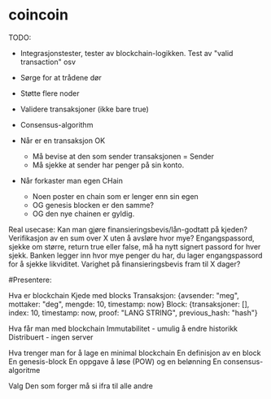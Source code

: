 # coincoin

TODO:
- Integrasjonstester, tester av blockchain-logikken. Test av "valid transaction" osv
- Sørge for at trådene dør
- Støtte flere noder

- Validere transaksjoner (ikke bare true)
- Consensus-algorithm
- Når er en transaksjon OK
    - Må bevise at den som sender transaksjonen = Sender
    - Må sjekke at sender har penger på sin konto.
- Når forkaster man egen CHain
    - Noen poster en chain som er lenger enn sin egen
    - OG genesis blocken er den samme?
    - OG den nye chainen er gyldig.

Real usecase: Kan man gjøre finansieringsbevis/lån-godtatt på kjeden? Verifikasjon av en sum over X uten å avsløre hvor mye?
Engangspassord, sjekke om større, return true eller false, må ha nytt signert passord for hver sjekk. Banken legger inn hvor mye penger du har, du lager engangspassord for å sjekke likviditet. Varighet på finansieringsbevis fram til X dager?


#Presentere:

Hva er blockchain
	Kjede med blocks
	Transaksjon: {avsender: "meg", mottaker: "deg", mengde: 10, timestamp: now}
	Block: {transaksjoner: [], index: 10, timestamp: now, proof: "LANG STRING", previous_hash: "hash"}


Hva får man med blockchain
	Immutabilitet - umulig å endre historikk
	Distribuert - ingen server

Hva trenger man for å lage en minimal blockchain
	En definisjon av en block
	En genesis-block
    En oppgave å løse (POW) og en belønning
	En consensus-algoritme

Valg
    Den som forger må si ifra til alle andre
    